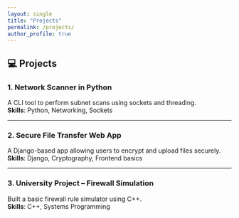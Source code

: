 ```yaml
---
layout: single
title: "Projects"
permalink: /projects/
author_profile: true
---
```


## 💻 Projects

### 1. Network Scanner in Python
A CLI tool to perform subnet scans using sockets and threading.  
**Skills**: Python, Networking, Sockets

---

### 2. Secure File Transfer Web App
A Django-based app allowing users to encrypt and upload files securely.  
**Skills**: Django, Cryptography, Frontend basics

---

### 3. University Project – Firewall Simulation
Built a basic firewall rule simulator using C++.  
**Skills**: C++, Systems Programming
